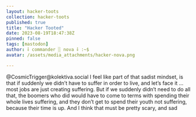 ```yaml
---
layout: hacker-toots
collection: hacker-toots
published: true
title: "Hacker Tooted"
date: 2023-08-19T18:47:38Z
pinned: false
tags: [mastodon]
author: ⸸ commander ░ nova ⸸ :~$
avatar: /assets/media_attachments/hacker-nova.png

---
```


<p>@CosmicTrigger@kolektiva.social I feel like part of that sadist mindset, is that if suddenly we didn’t have to suffer in order to live, and let’s face it … most jobs are just creating suffering. But if we suddenly didn’t need to do all that, the boomers who did would have to come to terms with spending their whole lives suffering, and they don’t get to spend their youth not suffering, because their time is up. And I think that must be pretty scary, and sad</p>


